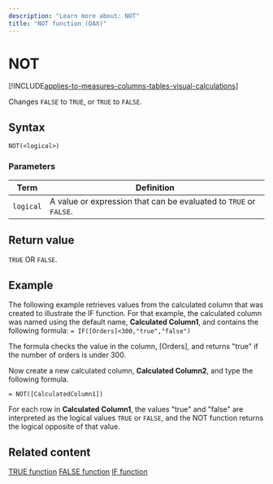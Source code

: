 ```yaml
---
description: "Learn more about: NOT"
title: "NOT function (DAX)"
---
```

# NOT

[!INCLUDE[applies-to-measures-columns-tables-visual-calculations](includes/applies-to-measures-columns-tables-visual-calculations.md)]

Changes `FALSE` to `TRUE`, or `TRUE` to `FALSE`.

## Syntax

```dax
NOT(<logical>)
```

### Parameters

|Term|Definition|
|--------|--------------|
|`logical`|A value or expression that can be evaluated to `TRUE` or `FALSE`.|

## Return value

`TRUE` OR `FALSE`.

## Example

The following example retrieves values from the calculated column that was created to illustrate the IF function. For that example, the calculated column was named using the default name, **Calculated Column1**, and contains the following formula: `= IF([Orders]<300,"true","false")`

The formula checks the value in the column, [Orders], and returns "true" if the number of orders is under 300.

Now create a new calculated column, **Calculated Column2**, and type the following formula.

```dax
= NOT([CalculatedColumn1])
```

For each row in **Calculated Column1**, the values "true" and "false" are interpreted as the logical values `TRUE` or `FALSE`, and the NOT function returns the logical opposite of that value.

## Related content

[TRUE function](true-function-dax.md)
[FALSE function](false-function-dax.md)
[IF function](if-function-dax.md)
